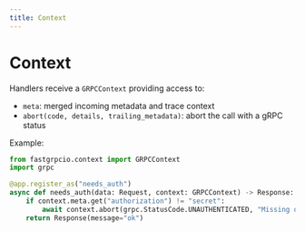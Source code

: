 ```yaml
---
title: Context
---
```


# Context

Handlers receive a `GRPCContext` providing access to:

- `meta`: merged incoming metadata and trace context
- `abort(code, details, trailing_metadata)`: abort the call with a gRPC status

Example:

```python
from fastgrpcio.context import GRPCContext
import grpc

@app.register_as("needs_auth")
async def needs_auth(data: Request, context: GRPCContext) -> Response:
    if context.meta.get("authorization") != "secret":
        await context.abort(grpc.StatusCode.UNAUTHENTICATED, "Missing or invalid token")
    return Response(message="ok")
```

